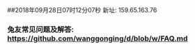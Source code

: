 ##2018年09月28日07时12分07秒 新址: 159.65.163.76
### 兔友常见问题及解答: https://github.com/wanggonging/d/blob/w/FAQ.md

